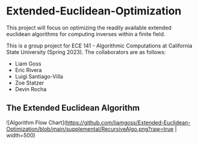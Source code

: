 # Extended-Euclidean-Optimization
This project will focus on optimizing the readily available extended euclidean algorithms for computing inverses within a finite field. 

This is a group project for ECE 141 - Algorithmic Computations at California State University (Spring 2023). The collaborators are as follows:
- Liam Goss
- Eric Rivera
- Luigi Santiago-Villa
- Zoe Statzer
- Devin Rocha

## The Extended Euclidean Algorithm
![Algorithm Flow Chart](https://github.com/liamgoss/Extended-Euclidean-Optimization/blob/main/supplemental/RecursiveAlgo.png?raw=true | width=500)
